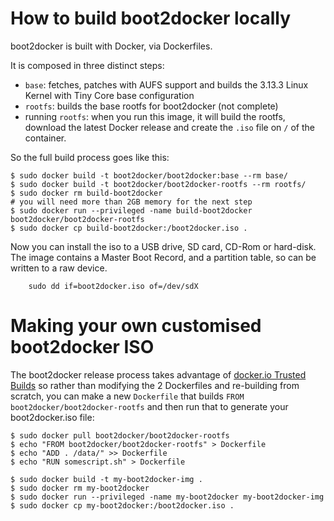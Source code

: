 How to build boot2docker locally
================================

boot2docker is built with Docker, via Dockerfiles.

It is composed in three distinct steps:

* `base`: fetches, patches with AUFS support and builds the 3.13.3 Linux Kernel with Tiny Core base configuration
* `rootfs`: builds the base rootfs for boot2docker (not complete)
* running `rootfs`: when you run this image, it will build the rootfs, download the latest Docker release and create the `.iso` file on `/` of the container. 

So the full build process goes like this:

```
$ sudo docker build -t boot2docker/boot2docker:base --rm base/
$ sudo docker build -t boot2docker/boot2docker-rootfs --rm rootfs/
$ sudo docker rm build-boot2docker
# you will need more than 2GB memory for the next step
$ sudo docker run --privileged -name build-boot2docker boot2docker/boot2docker-rootfs
$ sudo docker cp build-boot2docker:/boot2docker.iso .
```

Now you can install the iso to a USB drive, SD card, CD-Rom or hard-disk. The image contains
a Master Boot Record, and a partition table, so can be written to a raw device.

```
    sudo dd if=boot2docker.iso of=/dev/sdX
```

Making your own customised boot2docker ISO
==========================================

The boot2docker release process takes advantage of
[docker.io Trusted Builds](https://index.docker.io/u/boot2docker/) so
rather than modifying the 2 Dockerfiles and re-building from scratch,
you can make a new ``Dockerfile`` that builds ``FROM boot2docker/boot2docker-rootfs``
and then run that to generate your boot2docker.iso file:


```
$ sudo docker pull boot2docker/boot2docker-rootfs
$ echo "FROM boot2docker/boot2docker-rootfs" > Dockerfile
$ echo "ADD . /data/" >> Dockerfile
$ echo "RUN somescript.sh" > Dockerfile

$ sudo docker build -t my-boot2docker-img .
$ sudo docker rm my-boot2docker
$ sudo docker run --privileged -name my-boot2docker my-boot2docker-img
$ sudo docker cp my-boot2docker:/boot2docker.iso .

```
